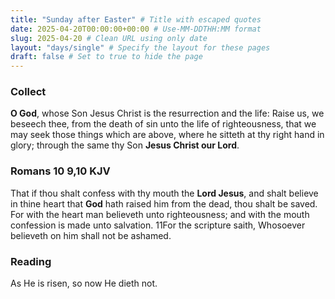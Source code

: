 ```yaml
---
title: "Sunday after Easter" # Title with escaped quotes
date: 2025-04-20T00:00:00+00:00 # Use-MM-DDTHH:MM format
slug: 2025-04-20 # Clean URL using only date
layout: "days/single" # Specify the layout for these pages
draft: false # Set to true to hide the page
---
```


### Collect

**O God**, whose Son Jesus Christ is the resurrection and the life: Raise us, we beseech thee, from the death of sin unto the life of righteousness, that we may seek those things which are above, where he sitteth at thy right hand in glory; through the same thy Son **Jesus Christ our Lord**.


### Romans 10 9,10 KJV

That if thou shalt confess with thy mouth the **Lord Jesus**, and shalt believe in thine heart that **God** hath raised him from the dead, thou shalt be saved. For with the heart man believeth unto righteousness; and with the mouth confession is made unto salvation. 11For the scripture saith, Whosoever believeth on him shall not be ashamed.


### Reading

As He is risen, so now He dieth not.